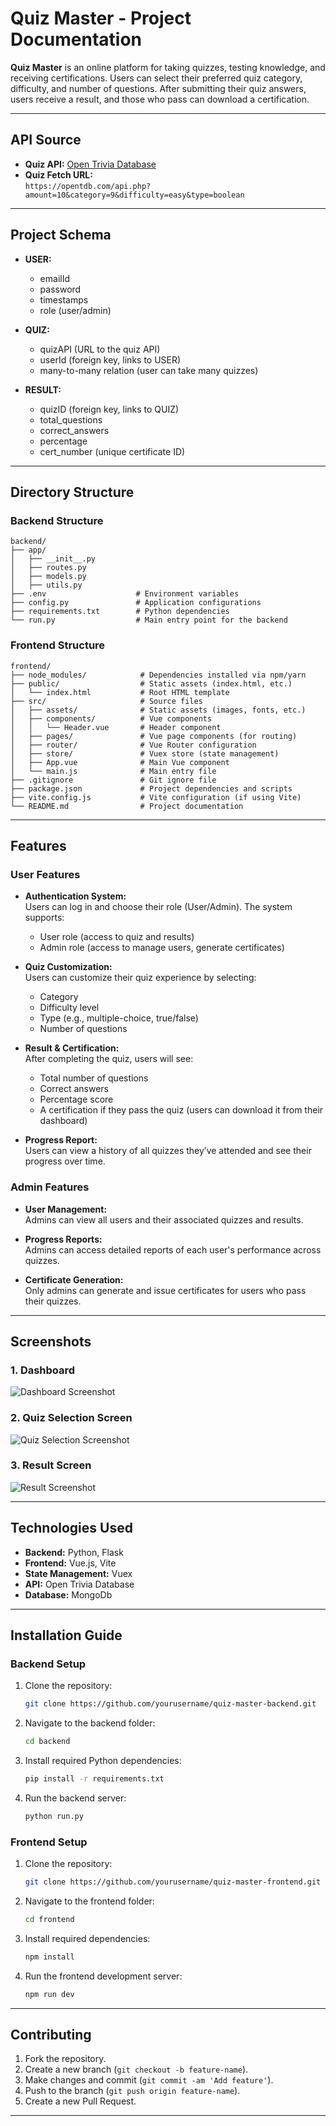

# **Quiz Master - Project Documentation**

**Quiz Master** is an online platform for taking quizzes, testing knowledge, and receiving certifications. Users can select their preferred quiz category, difficulty, and number of questions. After submitting their quiz answers, users receive a result, and those who pass can download a certification.

---

## **API Source**

- **Quiz API:** [Open Trivia Database](https://opentdb.com/)
- **Quiz Fetch URL:**  
  `https://opentdb.com/api.php?amount=10&category=9&difficulty=easy&type=boolean`

---

## **Project Schema**

- **USER:**  
  - emailId  
  - password  
  - timestamps  
  - role (user/admin)

- **QUIZ:**  
  - quizAPI (URL to the quiz API)  
  - userId (foreign key, links to USER)  
  - many-to-many relation (user can take many quizzes)

- **RESULT:**  
  - quizID (foreign key, links to QUIZ)  
  - total_questions  
  - correct_answers  
  - percentage  
  - cert_number (unique certificate ID)

---

## **Directory Structure**

### **Backend Structure**

```plaintext
backend/
├── app/
│   ├── __init__.py
│   ├── routes.py
│   ├── models.py
│   ├── utils.py
├── .env                    # Environment variables
├── config.py               # Application configurations
├── requirements.txt        # Python dependencies
└── run.py                  # Main entry point for the backend
```

### **Frontend Structure**

```plaintext
frontend/
├── node_modules/            # Dependencies installed via npm/yarn
├── public/                  # Static assets (index.html, etc.)
│   └── index.html           # Root HTML template
├── src/                     # Source files
│   ├── assets/              # Static assets (images, fonts, etc.)
│   ├── components/          # Vue components
│   │   └── Header.vue       # Header component
│   ├── pages/               # Vue page components (for routing)
│   ├── router/              # Vue Router configuration
│   ├── store/               # Vuex store (state management)
│   ├── App.vue              # Main Vue component
│   └── main.js              # Main entry file
├── .gitignore               # Git ignore file
├── package.json             # Project dependencies and scripts
├── vite.config.js           # Vite configuration (if using Vite)
└── README.md                # Project documentation
```

---

## **Features**

### **User Features**

- **Authentication System:**  
  Users can log in and choose their role (User/Admin). The system supports:
  - User role (access to quiz and results)
  - Admin role (access to manage users, generate certificates)
  
- **Quiz Customization:**  
  Users can customize their quiz experience by selecting:
  - Category
  - Difficulty level
  - Type (e.g., multiple-choice, true/false)
  - Number of questions
  
- **Result & Certification:**  
  After completing the quiz, users will see:
  - Total number of questions
  - Correct answers
  - Percentage score
  - A certification if they pass the quiz (users can download it from their dashboard)

- **Progress Report:**  
  Users can view a history of all quizzes they’ve attended and see their progress over time.

### **Admin Features**

- **User Management:**  
  Admins can view all users and their associated quizzes and results.

- **Progress Reports:**  
  Admins can access detailed reports of each user's performance across quizzes.

- **Certificate Generation:**  
  Only admins can generate and issue certificates for users who pass their quizzes.

---

## **Screenshots**

### **1. Dashboard**

![Dashboard Screenshot](path/to/dashboard-screenshot.png)

### **2. Quiz Selection Screen**

![Quiz Selection Screenshot](path/to/quiz-selection-screenshot.png)

### **3. Result Screen**

![Result Screenshot](path/to/result-screenshot.png)

---

## **Technologies Used**

- **Backend:** Python, Flask
- **Frontend:** Vue.js, Vite
- **State Management:** Vuex
- **API:** Open Trivia Database
- **Database:** MongoDb
  
---

## **Installation Guide**

### **Backend Setup**

1. Clone the repository:
   ```bash
   git clone https://github.com/yourusername/quiz-master-backend.git
   ```
   
2. Navigate to the backend folder:
   ```bash
   cd backend
   ```

3. Install required Python dependencies:
   ```bash
   pip install -r requirements.txt
   ```

4. Run the backend server:
   ```bash
   python run.py
   ```

### **Frontend Setup**

1. Clone the repository:
   ```bash
   git clone https://github.com/yourusername/quiz-master-frontend.git
   ```

2. Navigate to the frontend folder:
   ```bash
   cd frontend
   ```

3. Install required dependencies:
   ```bash
   npm install
   ```

4. Run the frontend development server:
   ```bash
   npm run dev
   ```

---

## **Contributing**

1. Fork the repository.
2. Create a new branch (`git checkout -b feature-name`).
3. Make changes and commit (`git commit -am 'Add feature'`).
4. Push to the branch (`git push origin feature-name`).
5. Create a new Pull Request.

---

